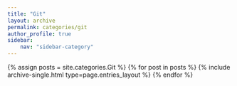 ```yaml
---
title: "Git"
layout: archive
permalink: categories/git
author_profile: true
sidebar:
    nav: "sidebar-category"
---
```



{% assign posts = site.categories.Git %}
{% for post in posts %} {% include archive-single.html type=page.entries_layout %} {% endfor %}